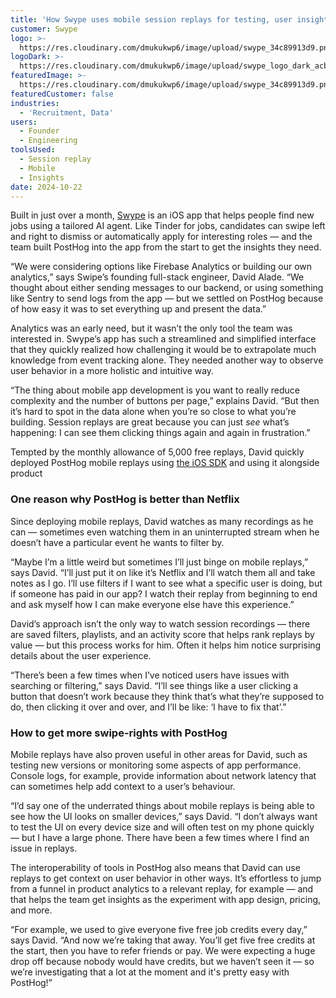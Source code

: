 ```yaml
---
title: 'How Swype uses mobile session replays for testing, user insights'
customer: Swype
logo: >-
  https://res.cloudinary.com/dmukukwp6/image/upload/swype_34c89913d9.png
logoDark: >-
  https://res.cloudinary.com/dmukukwp6/image/upload/swype_logo_dark_acb437c1ef.png
featuredImage: >-
  https://res.cloudinary.com/dmukukwp6/image/upload/swype_34c89913d9.png
featuredCustomer: false
industries:
  - 'Recruitment, Data'
users:
  - Founder
  - Engineering
toolsUsed:
  - Session replay
  - Mobile
  - Insights
date: 2024-10-22
---
```


Built in just over a month, [Swype](https://swype.jobs/) is an iOS app that helps people find new jobs using a tailored AI agent. Like Tinder for jobs, candidates can swipe left and right to dismiss or automatically apply for interesting roles — and the team built PostHog into the app from the start to get the insights they need. 

“We were considering options like Firebase Analytics or building our own analytics,” says Swipe’s founding full-stack engineer, David Alade. “We thought about either sending messages to our backend, or using something like Sentry to send logs from the app — but we settled on PostHog because of how easy it was to set everything up and present the data.”

Analytics was an early need, but it wasn’t the only tool the team was interested in. Swype’s app has such a streamlined and simplified interface that they quickly realized how challenging it would be to extrapolate much knowledge from event tracking alone. They needed another way to observe user behavior in a more holistic and intuitive way.

“The thing about mobile app development is you want to really reduce complexity and the number of buttons per page,” explains David. “But then it’s hard to spot in the data alone when you’re so close to what you’re building. Session replays are great because you can just _see_ what’s happening: I can see them clicking things again and again in frustration.”

Tempted by the monthly allowance of 5,000 free replays, David quickly deployed PostHog mobile replays using [the iOS SDK](/docs/libraries/ios) and using it alongside product

### One reason why PostHog is better than Netflix

Since deploying mobile replays, David watches as many recordings as he can — sometimes even watching them in an uninterrupted stream when he doesn’t have a particular event he wants to filter by. 

“Maybe I’m a little weird but sometimes I’ll just binge on mobile replays,” says David. “I’ll just put it on like it’s Netflix and I’ll watch them all and take notes as I go. I’ll use filters if I want to see what a specific user is doing, but if someone has paid in our app? I watch their replay from beginning to end and ask myself how I can make everyone else have this experience.”

David’s approach isn’t the only way to watch session recordings — there are saved filters, playlists, and an activity score that helps rank replays by value — but this process works for him. Often it helps him notice surprising details about the user experience. 

“There’s been a few times when I’ve noticed users have issues with searching or filtering,” says David. “I’ll see things like a user clicking a button that doesn’t work because they think that’s what they’re supposed to do, then clicking it over and over, and I’ll be like: ‘I have to fix that’.”

### How to get more swipe-rights with PostHog

Mobile replays have also proven useful in other areas for David, such as testing new versions or monitoring some aspects of app performance. Console logs, for example, provide information about network latency that can sometimes help add context to a user’s behaviour. 

“I’d say one of the underrated things about mobile replays is being able to see how the UI looks on smaller devices,” says David. “I don’t always want to test the UI on every device size and will often test on my phone quickly — but I have a large phone. There have been a few times where I find an issue in replays. 

The interoperability of tools in PostHog also means that David can use replays to get context on user behavior in other ways. It’s effortless to jump from a funnel in product analytics to a relevant replay, for example — and that helps the team get insights as the experiment with app design, pricing, and more. 

“For example, we used to give everyone five free job credits every day,” says David. “And now we’re taking that away. You’ll get five free credits at the start, then you have to refer friends or pay. We were expecting a huge drop off because nobody would have credits, but we haven’t seen it — so we’re investigating that a lot at the moment and it's pretty easy with PostHog!”
